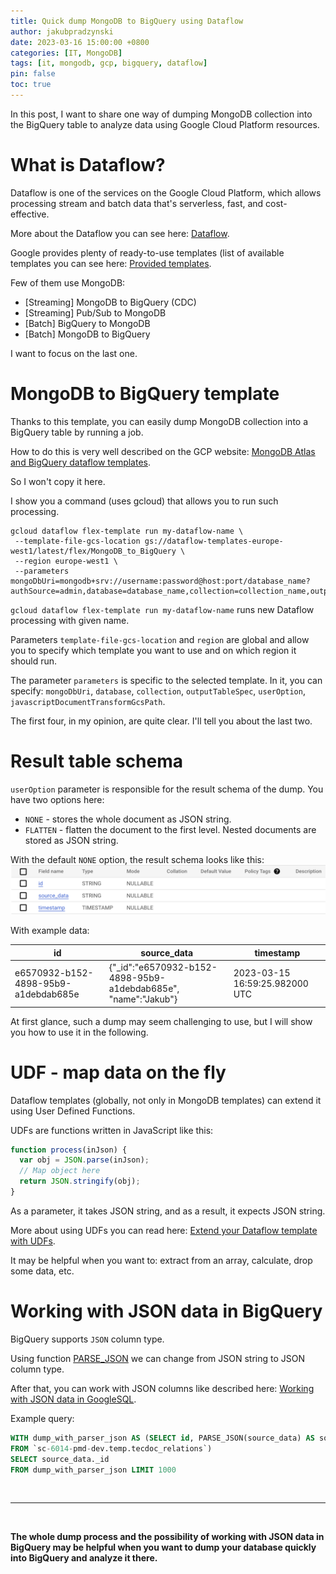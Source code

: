 ```yaml
---
title: Quick dump MongoDB to BigQuery using Dataflow
author: jakubpradzynski
date: 2023-03-16 15:00:00 +0800
categories: [IT, MongoDB]
tags: [it, mongodb, gcp, bigquery, dataflow]
pin: false
toc: true
---
```


In this post, I want to share one way of dumping MongoDB collection into the BigQuery table to analyze data using Google Cloud Platform resources.

# What is Dataflow?

Dataflow is one of the services on the Google Cloud Platform, which allows processing stream and batch data that's serverless, fast, and
cost-effective.

More about the Dataflow you can see here: [Dataflow](https://cloud.google.com/dataflow).

Google provides plenty of ready-to-use templates (list of available templates you can see
here: [Provided templates](https://cloud.google.com/dataflow/docs/guides/templates/provided-templates).

Few of them use MongoDB:

- [Streaming] MongoDB to BigQuery (CDC)
- [Streaming] Pub/Sub to MongoDB
- [Batch] BigQuery to MongoDB
- [Batch] MongoDB to BigQuery

I want to focus on the last one.

# MongoDB to BigQuery template

Thanks to this template, you can easily dump MongoDB collection into a BigQuery table by running a job.

How to do this is very well described on the GCP
website: [MongoDB Atlas and BigQuery dataflow templates](https://cloud.google.com/blog/products/data-analytics/mongodb-atlas-and-bigquery-dataflow-templates).

So I won't copy it here.

I show you a command (uses gcloud) that allows you to run such processing.

```shell
gcloud dataflow flex-template run my-dataflow-name \
 --template-file-gcs-location gs://dataflow-templates-europe-west1/latest/flex/MongoDB_to_BigQuery \
 --region europe-west1 \
 --parameters mongoDbUri=mongodb+srv://username:password@host:port/database_name?authSource=admin,database=database_name,collection=collection_name,outputTableSpec=project:dataset.table,userOption=NONE,javascriptDocumentTransformGcsPath=gs://path
```

`gcloud dataflow flex-template run my-dataflow-name` runs new Dataflow processing with given name.

Parameters `template-file-gcs-location` and `region` are global and allow you to specify which template you want to use and on which region it should
run.

The parameter `parameters` is specific to the selected template. In it, you can
specify: `mongoDbUri`, `database`, `collection`, `outputTableSpec`, `userOption`, `javascriptDocumentTransformGcsPath`.

The first four, in my opinion, are quite clear. I'll tell you about the last two.

# Result table schema

`userOption` parameter is responsible for the result schema of the dump.
You have two options here:

- `NONE` - stores the whole document as JSON string.
- `FLATTEN` - flatten the document to the first level. Nested documents are stored as JSON string.

With the default `NONE` option, the result schema looks like this:
![](/assets/img/monogdb_to_bigquery_dataflow_template/result_table_schema.png)

With example data:

| id                                   | source_data                                                    | timestamp                      |
|--------------------------------------|----------------------------------------------------------------|--------------------------------|
| e6570932-b152-4898-95b9-a1debdab685e | {"_id":"e6570932-b152-4898-95b9-a1debdab685e", "name":"Jakub"} | 2023-03-15 16:59:25.982000 UTC |

At first glance, such a dump may seem challenging to use, but I will show you how to use it in the following.

# UDF - map data on the fly

Dataflow templates (globally, not only in MongoDB templates) can extend it using User Defined Functions.

UDFs are functions written in JavaScript like this:

```javascript
function process(inJson) {
  var obj = JSON.parse(inJson);
  // Map object here
  return JSON.stringify(obj);
}
```

As a parameter, it takes JSON string, and as a result, it expects JSON string.

More about using UDFs you can read
here: [Extend your Dataflow template with UDFs](https://cloud.google.com/blog/topics/developers-practitioners/extend-your-dataflow-template-with-udfs).

It may be helpful when you want to: extract from an array, calculate, drop some data, etc.

# Working with JSON data in BigQuery

BigQuery supports `JSON` column type.

Using function [PARSE_JSON](https://cloud.google.com/bigquery/docs/reference/standard-sql/json_functions#parse_json) we can change from JSON string to
JSON column type.

After that, you can work with JSON columns like described
here: [Working with JSON data in GoogleSQL](https://cloud.google.com/bigquery/docs/reference/standard-sql/json-data).

Example query:

```SQL
WITH dump_with_parser_json AS (SELECT id, PARSE_JSON(source_data) AS source_data, timestamp
FROM `sc-6014-pmd-dev.temp.tecdoc_relations`)
SELECT source_data._id
FROM dump_with_parser_json LIMIT 1000
```

<br>

---

<br>

**The whole dump process and the possibility of working with JSON data in BigQuery may be helpful when you want to dump your database quickly into
BigQuery and analyze it there.**
